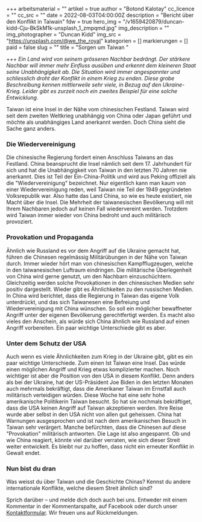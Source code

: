+++
arbeitsmaterial = ""
artikel = true
author = "Botond Kalotay"
cc_licence = ""
cc_src = ""
date = 2022-08-03T04:00:00Z
description = "Bericht über den Konflikt in Taiwain"
fdw = true
hero_img = "/v1659420879/duncan-kidd-Cju-BkSkM1k-unsplash_1_zmpqmd.jpg"
img_description = ""
img_photographer = "Duncan Kidd"
img_src = "https://unsplash.com/@we_the_royal"
kategorien = []
markierungen = []
paid = false
slug = ""
title = "Sorgen um Taiwan "

+++
_Ein Land wird von seinem grösseren Nachbar bedrängt. Der stärkere Nachbar will immer mehr Einfluss ausüben und erkennt dem kleineren Staat seine Unabhängigkeit ab. Die Situation wird immer angespannter und schliesslich droht der Konflikt in einem Krieg zu enden. Diese grobe Beschreibung kennen mittlerweile sehr viele, in Bezug auf den Ukraine-Krieg. Leider gibt es zurzeit noch ein zweites Beispiel für eine solche Entwicklung._

Taiwan ist eine Insel in der Nähe vom chinesischen Festland. Taiwan wird seit dem zweiten Weltkrieg unabhängig von China oder Japan geführt und möchte als unabhängiges Land anerkannt werden. Doch China sieht die Sache ganz anders.

### Die Wiedervereinigung

Die chinesische Regierung fordert einen Anschluss Taiwans an das Festland. China beansprucht die Insel nämlich seit dem 17. Jahrhundert für sich und hat die Unabhängigkeit von Taiwan in den letzten 70 Jahren nie anerkannt. Dies ist Teil der Ein-China-Politik und wird aus Peking offiziell als die "Wiedervereinigung" bezeichnet. Nur eigentlich kann man kaum von einer Wiedervereinigung reden, weil Taiwan nie Teil der 1949 gegründeten Volksrepublik war. Also hatte das Land China, so wie es heute existiert, nie Macht über die Insel. Die Mehrheit der taiwanesischen Bevölkerung will mit Ihrem Nachbaren jedoch auf keinen Fall wiedervereint werden. Trotzdem wird Taiwan immer wieder von China bedroht und auch militärisch provoziert.

### Provokation und Propaganda

Ähnlich wie Russland es vor dem Angriff auf die Ukraine gemacht hat, führen die Chinesen regelmässig Militärübungen in der Nähe von Taiwan durch. Immer wieder hört man von chinesischen Kampfflugzeugen, welche in den taiwanesischen Luftraum eindringen. Die militärische Überlegenheit von China wird gerne genutzt, um den Nachbarn einzuschüchtern. Gleichzeitig werden solche Provokationen in den chinesischen Medien sehr positiv dargestellt. Wieder gibt es Ähnlichkeiten zu den russischen Medien. In China wird berichtet, dass die Regierung in Taiwan das eigene Volk unterdrückt, und das sich Taiwanesen eine Befreiung und Wiedervereinigung mit China wünschen. So soll ein möglicher bewaffneter Angriff unter der eigenen Bevölkerung gerechtfertigt werden. Es macht also vieles den Anschein, als würde sich China ähnlich wie Russland auf einen Angriff vorbereiten. Ein paar wichtige Unterschiede gibt es aber.

### Unter dem Schutz der USA

Auch wenn es viele Ähnlichkeiten zum Krieg in der Ukraine gibt, gibt es ein paar wichtige Unterschiede. Zum einen Ist Taiwan eine Insel. Das würde einen möglichen Angriff und Krieg etwas komplizierter machen. Noch wichtiger ist aber die Position von den USA in diesem Konflikt. Denn anders als bei der Ukraine, hat der US-Präsident Joe Biden in den letzten Monaten auch mehrmals bekräftigt, dass die Amerikaner Taiwan im Ernstfall auch militärisch verteidigen würden. Diese Woche hat eine sehr hohe amerikanische Politikerin Taiwan besucht. So hat sie nochmals bekräftiget, dass die USA keinen Angriff auf Taiwan akzeptieren werden. Ihre Reise wurde aber selbst in den USA nicht von allen gut geheissen. China hat Warnungen ausgesprochen und ist nach dem amerikanischen Besuch in Taiwan sehr verärgert. Manche befürchten, dass die Chinesen auf diese "Provokation" militärisch antworten. Die Lage ist also angespannt. Ob und wie China reagiert, könnte viel darüber verraten, wie sich dieser Streit weiter entwickelt. Es bleibt nur zu hoffen, dass nicht ein erneuter Konflikt in Gewalt endet.

### Nun bist du dran

Was weisst du über Taiwan und die Geschichte Chinas? Kennst du andere internationale Konflikte, welche diesem Streit ähnlich sind?

Sprich darüber – und melde dich doch auch bei uns. Entweder mit einem Kommentar in der Kommentarspalte, auf Facebook oder durch unser [Kontaktformular](https://www.chinderzytig.ch/kontakt/). Wir freuen uns auf Rückmeldungen.
